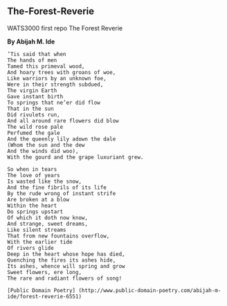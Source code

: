 ## The-Forest-Reverie
WATS3000 first repo
The Forest Reverie

  **By Abijah M. Ide**



    ’Tis said that when
    The hands of men
    Tamed this primeval wood,
    And hoary trees with groans of woe,
    Like warriors by an unknown foe,
    Were in their strength subdued,
    The virgin Earth
    Gave instant birth
    To springs that ne’er did flow
    That in the sun
    Did rivulets run,
    And all around rare flowers did blow
    The wild rose pale
    Perfumed the gale
    And the queenly lily adown the dale
    (Whom the sun and the dew
    And the winds did woo),
    With the gourd and the grape luxuriant grew.

    So when in tears
    The love of years
    Is wasted like the snow,
    And the fine fibrils of its life
    By the rude wrong of instant strife
    Are broken at a blow
    Within the heart
    Do springs upstart
    Of which it doth now know,
    And strange, sweet dreams,
    Like silent streams
    That from new fountains overflow,
    With the earlier tide
    Of rivers glide
    Deep in the heart whose hope has died,
    Quenching the fires its ashes hide,
    Its ashes, whence will spring and grow
    Sweet flowers, ere long,
    The rare and radiant flowers of song!
    
    [Public Domain Poetry] (http://www.public-domain-poetry.com/abijah-m-ide/forest-reverie-6551)
